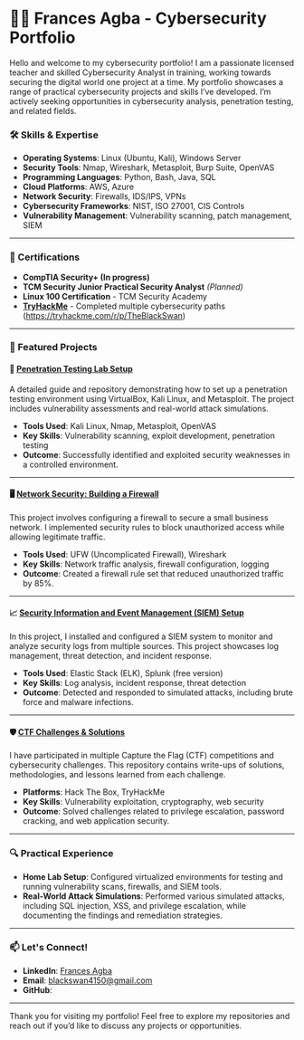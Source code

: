 # 👩‍💻 Frances Agba - Cybersecurity Portfolio

Hello and welcome to my cybersecurity portfolio! I am a passionate licensed teacher and skilled Cybersecurity Analyst in training, working towards securing the digital world one project at a time. My portfolio showcases a range of practical cybersecurity projects and skills I’ve developed. I’m actively seeking opportunities in cybersecurity analysis, penetration testing, and related fields.

### 🛠️ Skills & Expertise
- **Operating Systems**: Linux (Ubuntu, Kali), Windows Server
- **Security Tools**: Nmap, Wireshark, Metasploit, Burp Suite, OpenVAS
- **Programming Languages**: Python, Bash, Java, SQL
- **Cloud Platforms**: AWS, Azure
- **Network Security**: Firewalls, IDS/IPS, VPNs
- **Cybersecurity Frameworks**: NIST, ISO 27001, CIS Controls
- **Vulnerability Management**: Vulnerability scanning, patch management, SIEM

---

### 📜 Certifications
- **CompTIA Security+ (In progress)**
- **TCM Security Junior Practical Security Analyst** *(Planned)*
- **Linux 100 Certification** - TCM Security Academy
- **[TryHackMe](https://tryhackme.com/)** - Completed multiple cybersecurity paths (https://tryhackme.com/r/p/TheBlackSwan)

---

### 💼 Featured Projects

#### 🔐 [Penetration Testing Lab Setup](https://github.com/yourusername/penetration-testing-lab)
A detailed guide and repository demonstrating how to set up a penetration testing environment using VirtualBox, Kali Linux, and Metasploit. The project includes vulnerability assessments and real-world attack simulations.

- **Tools Used**: Kali Linux, Nmap, Metasploit, OpenVAS
- **Key Skills**: Vulnerability scanning, exploit development, penetration testing
- **Outcome**: Successfully identified and exploited security weaknesses in a controlled environment.

---

#### 🖥️ [Network Security: Building a Firewall](https://github.com/yourusername/network-security-firewall)
This project involves configuring a firewall to secure a small business network. I implemented security rules to block unauthorized access while allowing legitimate traffic.

- **Tools Used**: UFW (Uncomplicated Firewall), Wireshark
- **Key Skills**: Network traffic analysis, firewall configuration, logging
- **Outcome**: Created a firewall rule set that reduced unauthorized traffic by 85%.

---

#### 📈 [Security Information and Event Management (SIEM) Setup](https://github.com/yourusername/siem-setup)
In this project, I installed and configured a SIEM system to monitor and analyze security logs from multiple sources. This project showcases log management, threat detection, and incident response.

- **Tools Used**: Elastic Stack (ELK), Splunk (free version)
- **Key Skills**: Log analysis, incident response, threat detection
- **Outcome**: Detected and responded to simulated attacks, including brute force and malware infections.

---

#### 🛡️ [CTF Challenges & Solutions](https://github.com/yourusername/ctf-challenges)
I have participated in multiple Capture the Flag (CTF) competitions and cybersecurity challenges. This repository contains write-ups of solutions, methodologies, and lessons learned from each challenge.

- **Platforms**: Hack The Box, TryHackMe
- **Key Skills**: Vulnerability exploitation, cryptography, web security
- **Outcome**: Solved challenges related to privilege escalation, password cracking, and web application security.

---

### 🔍 Practical Experience
- **Home Lab Setup**: Configured virtualized environments for testing and running vulnerability scans, firewalls, and SIEM tools.
- **Real-World Attack Simulations**: Performed various simulated attacks, including SQL injection, XSS, and privilege escalation, while documenting the findings and remediation strategies.

---

### 📫 Let's Connect!
- **LinkedIn**: [Frances Agba](https://www.linkedin.com/in/nazaagba)
- **Email**: blackswan4150@gmail.com
- **GitHub**: 

---

Thank you for visiting my portfolio! Feel free to explore my repositories and reach out if you’d like to discuss any projects or opportunities.
